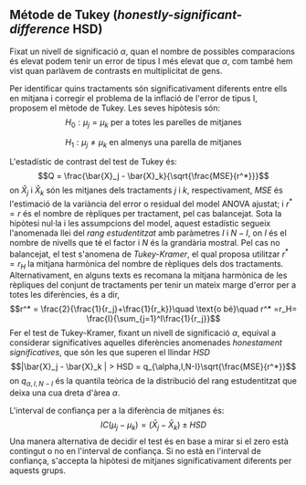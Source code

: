 ## Métode de Tukey (*honestly-significant-difference* HSD)

Fixat un nivell de significació $\alpha$, quan el nombre de possibles comparacions és elevat podem tenir un error de tipus I més elevat que $\alpha$, com també hem vist quan parlàvem de contrasts en multiplicitat de gens.

Per identificar quins tractaments són significativament diferents entre ells en mitjana i corregir el problema de la inflació de l'error de tipus I, proposem el mètode de Tukey. Les seves hipòtesis són:
$$H_{0}: \mu_j = \mu_k \text{ per a totes les parelles de mitjanes}$$

$$H_{1}: \mu_j \neq \mu_k \text{ en almenys una parella de mitjanes}$$

L'estadístic de contrast del test de Tukey és:
$$Q = \frac{\bar{X}_j - \bar{X}_k}{\sqrt{\frac{MSE}{r^*}}}$$
on $\hat{X}_j$ i $\hat{X}_k$ són les mitjanes dels tractaments $j$ i $k$, respectivament, $MSE$ és l'estimació de la variància del error o residual del model ANOVA ajustat; i $r^*=r$ és el nombre de rèpliques per tractament, pel cas balancejat. Sota la hipòtesi nul·la i les assumpcions del model, aquest estadístic segueix l'anomenada llei del *rang estudentitzat* amb paràmetres $I$ i $N-I$, on  $I$ és el nombre de nivells que té el factor i $N$ és la grandària mostral. Pel cas no balancejat, el test s'anomena de *Tukey-Kramer*, el qual proposa utilitzar $r^*=r_H$ la mitjana harmònica del nombre de rèpliques dels dos tractaments. Alternativament, en alguns texts es recomana la mitjana harmònica de les rèpliques del conjunt de tractaments per tenir un mateix marge d'error per a totes les diferències, és a dir,
$$r^* = \frac{2}{\frac{1}{r_j}+\frac{1}{r_k}}\quad \text{o bé}\quad r^* =r_H= \frac{I}{\sum_{j=1}^I\frac{1}{r_j}}$$
Fer el test de Tukey-Kramer, fixant un nivell de significació $\alpha$, equival a considerar significatives aquelles diferències anomenades *honestament significatives*, que són les que superen el llindar $HSD$
$$|\bar{X}_j - \bar{X}_k | > HSD = q_{\alpha,I,N-I}\sqrt{\frac{MSE}{r^*}}$$
on $q_{\alpha,I,N-I}$ és la quantila teòrica de la distribució del rang estudentitzat que deixa una cua dreta d'àrea $\alpha$. 

L'interval de confiança per a la diferència de mitjanes és:
$$IC(\mu_j - \mu_k)= (\bar{X}_j - \bar{X}_k) \pm HSD$$
Una manera alternativa de decidir el test és en base a mirar si el zero està contingut o no en l'interval de confiança. Si no està en l'interval de confiança, s'accepta la hipòtesi de mitjanes significativament diferents per aquests grups. 